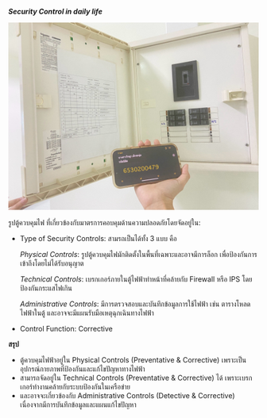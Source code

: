 ***Security Control in daily life***

![Security Control](image/Security_Control.jpg)


รูปตู้ควบคุมไฟ ที่เกี่ยวข้องกับมาตรการคอบคุมด้านความปลอดภัยโดยจัดอยู่ใน:
- Type of Security Controls: สามรถเป็นได้ทั้ง 3 แบบ คือ

  *Physical Controls*: รูปตู้ควบคุมไฟมักติดตั้งในพื้นที่เฉพาะและอาจมีการล็อก เพื่อป้องกันการเข้าถึงโดยไม่ได้รับอนุญาต


  *Technical Controls*: เบรกเกอร์ภายในตู้ไฟฟ้าทำหน้าที่คล้ายกับ Firewall หรือ IPS โดยป้องกันกระแสไฟเกิน


  *Administrative Controls*: มีการตรวจสอบและบันทึกข้อมูลการใช้ไฟฟ้า เช่น ตารางโหลดไฟฟ้าในตู้ และอาจจะมีแผนรับมือเหตุฉุกเฉินทางไฟฟ้า



- Control Function: Corrective

**สรุป**
- ตู้ควบคุมไฟฟ้าอยู่ใน Physical Controls (Preventative & Corrective) เพราะเป็นอุปกรณ์กายภาพที่ป้องกันและแก้ไขปัญหาทางไฟฟ้า
- สามารถจัดอยู่ใน Technical Controls (Preventative & Corrective) ได้ เพราะเบรกเกอร์ทำงานคล้ายกับระบบป้องกันในเครือข่าย
- และอาจจะเกี่ยวข้องกับ Administrative Controls (Detective & Corrective) เนื่องจากมีการบันทึกข้อมูลและแผนแก้ไขปัญหา

